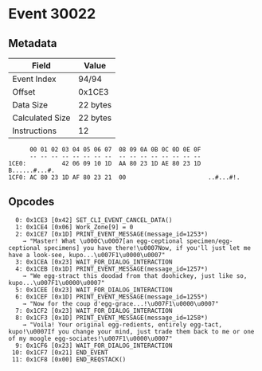 # Event 30022

## Metadata

| Field           | Value    |
|-----------------|----------|
| Event Index     | 94/94    |
| Offset          | 0x1CE3   |
| Data Size       | 22 bytes |
| Calculated Size | 22 bytes |
| Instructions    | 12       |

```
      00 01 02 03 04 05 06 07  08 09 0A 0B 0C 0D 0E 0F
      -- -- -- -- -- -- -- --  -- -- -- -- -- -- -- --
1CE0:          42 06 09 10 1D  AA 80 23 1D AE 80 23 1D     B......#...#.
1CF0: AC 80 23 1D AF 80 23 21  00                       ..#...#!.       
```

## Opcodes

```
  0: 0x1CE3 [0x42] SET_CLI_EVENT_CANCEL_DATA()
  1: 0x1CE4 [0x06] Work_Zone[9] = 0
  2: 0x1CE7 [0x1D] PRINT_EVENT_MESSAGE(message_id=1253*)
    → "Master! What \u000C\u0007[an egg-ceptional specimen/egg-ceptional specimens] you have there!\u0007Now, if you'll just let me have a look-see, kupo...\u007F1\u0000\u0007"
  3: 0x1CEA [0x23] WAIT_FOR_DIALOG_INTERACTION
  4: 0x1CEB [0x1D] PRINT_EVENT_MESSAGE(message_id=1257*)
    → "We egg-stract this doodad from that doohickey, just like so, kupo...\u007F1\u0000\u0007"
  5: 0x1CEE [0x23] WAIT_FOR_DIALOG_INTERACTION
  6: 0x1CEF [0x1D] PRINT_EVENT_MESSAGE(message_id=1255*)
    → "Now for the coup d'egg-grace...!\u007F1\u0000\u0007"
  7: 0x1CF2 [0x23] WAIT_FOR_DIALOG_INTERACTION
  8: 0x1CF3 [0x1D] PRINT_EVENT_MESSAGE(message_id=1258*)
    → "Voila! Your original egg-redients, entirely egg-tact, kupo!\u0007If you change your mind, just trade them back to me or one of my moogle egg-sociates!\u007F1\u0000\u0007"
  9: 0x1CF6 [0x23] WAIT_FOR_DIALOG_INTERACTION
 10: 0x1CF7 [0x21] END_EVENT
 11: 0x1CF8 [0x00] END_REQSTACK()
```
